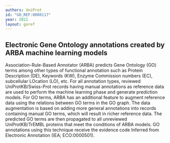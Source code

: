 ```yaml
---
authors: UniProt
id: "GO_REF:0000117"
year: 2021
layout: goref
---
```


## Electronic Gene Ontology annotations created by ARBA machine learning models

Association-Rule-Based Annotator (ARBA) predicts Gene Ontology (GO) terms among other types of functional annotation such as Protein Description (DE), Keywords (KW), Enzyme Commission numbers (EC), subcellular LOcation (LO), etc. For all annotation types, reviewed UniProtKB/Swiss-Prot records having manual annotations as reference data are used to perform the machine learning phase and generate prediction models. For GO terms, ARBA has an additional feature to augment reference data using the relations between GO terms in the GO graph. The data augmentation is based on adding more general annotations into records containing manual GO terms, which will result in richer reference data. The predicted GO terms are then propagated to all unreviewed UniProtKB/TrEMBL proteins that meet the conditions of ARBA models. GO annotations using this technique receive the evidence code Inferred from Electronic Annotation (IEA; ECO:0000501). 
